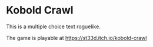 # Kobold Crawl

This is a multiple choice text roguelike.

The game is playable at https://st33d.itch.io/kobold-crawl
